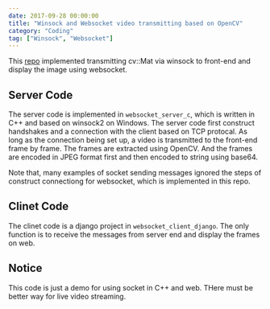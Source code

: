 ```yaml
---
date: 2017-09-28 00:00:00
title: "Winsock and Websocket video transmitting based on OpenCV"
category: "Coding"
tag: ["Winsock", "Websocket"]
---
```


This [repo](https://github.com/joshua19881228/windowsMatTrans) implemented transmitting cv::Mat via winsock to front-end and display the image using websocket.

## Server Code ##

The server code is implemented in `websocket_server_c`, which is written in C++ and based on winsock2 on Windows. The server code first construct handshakes and a connection with the client based on TCP protocal. As long as the connection being set up, a video is transmitted to the front-end frame by frame. The frames are extracted using OpenCV. And the frames are encoded in JPEG format first and then encoded to string using base64.

Note that, many examples of socket sending messages ignored the steps of construct connectiong for websocket, which is implemented in this repo.

## Clinet Code ##

The clinet code is a django project in `websocket_client_django`. The only function is to receive the messages from server end and display the frames on web.

## Notice ##

This code is just a demo for using socket in C++ and web. THere must be better way for live video streaming. 
